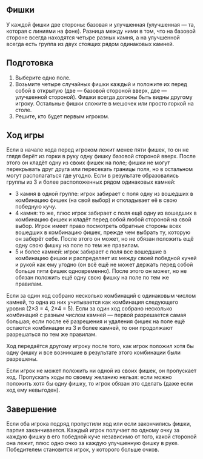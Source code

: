 ## Фишки

У каждой фишки две стороны: базовая и улучшенная (улучшенная — та, которая с
линиями на фоне). Разница между ними в том, что на базовой стороне всегда
находятся четыре разных камня, а на улучшенной всегда есть группа из двух
стоящих рядом одинаковых камней.

## Подготовка

1. Выберите одно поле.
2. Возьмите четыре случайных фишки каждый и положите их перед собой в открытую
(две — базовой стороной вверх, две — улучшенной стороной). Фишки всегда должны быть видны
другому игроку. Остальные фишки сложите в мешочек или просто горкой на столе.
3. Решите, кто будет первым игроком.

## Ход игры

Если в начале хода перед игроком лежит менее пяти фишек, то он не глядя берёт из горки в
руку одну фишку базовой стороной вверх. После этого он кладёт одну из своих фишек на
поле; фишки не могут перекрывать друг друга или пересекать границы поля, но в
остальном могут располагаться где угодно. Если в результате образовались группы
из 3 и более расположенных рядом одинаковых камней:

* 3 камня в одной группе: игрок забирает с поля одну из вошедших в комбинацию
фишек (на свой выбор) и откладывает её в свою победную кучу.
* 4 камня: то же, плюс игрок забирает с поля ещё одну из вошедших в комбинацию 
фишек и кладёт перед собой любой стороной на свой выбор. Игрок имеет право
посмотреть обратные стороны всех вошедших в комбинацию фишек, прежде чем выбрать
ту, которую он заберёт себе. После этого он может, но не обязан положить ещё
одну свою фишку на поле по тем же правилам.
* 5 и более камней: игрок забирает с поля все вошедшие в комбинацию фишки и
распределяет их между своей победной кучей и рукой как ему угодно (он всё ещё
не может держать перед собой больше пяти фишек одновременно). После этого он
может, но не обязан положить ещё одну свою фишку на поле по тем же правилам.

Если за один ход собрано несколько комбинаций с одинаковым числом камней, то одна из них
учитывается как комбинация следующего уровня (2×3 = 4, 2×4 = 5). Если за один ход собрано
несколько комбинаций с разным числом камней — первой разрешается самая большая;
если после её разрешения и удаления фишек на поле ещё остаются комбинации из
3 и более камней, то они продолжают разрешаться по тем же правилам.

Ход передаётся другому игроку после того, как игрок положил хотя бы одну фишку
и все возникшие в результате этого комбинации были разрешены.

Если игрок не может положить ни одной из своих фишек, он пропускает ход.
Пропускать ходы по своему желанию нельзя: если можно положить хотя бы одну
фишку, то игрок обязан это сделать (даже если ход ему невыгоден).

## Завершение

Если оба игрока подряд пропустили ход или если закончились фишки, партия
заканчивается. Каждый игрок получает по одному очку за каждую фишку в его
победной куче независимо от того, какой стороной она лежит, плюс одно очко за
каждую улучшенную фишку в руке. Победителем становится игрок, у
которого больше очков.